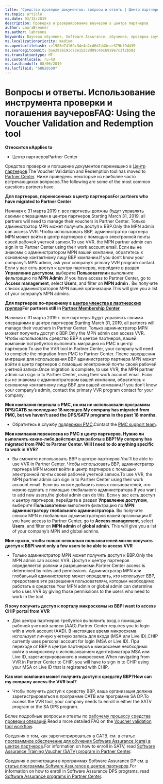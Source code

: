 ```yaml
---
title: 'Средство проверки документов: вопросы и ответы | Центр партнеров'
ms.topic: article
ms.date: 03/15/2019
description: Проверка и резервирование ваучеров в центре партнеров
author: LauraBrenner
ms.author: labrenne
keywords: Ваучеры обучения, Software Assurance, обучение, проверка ваучеров, резервный ваучер
ms.localizationpriority: medium
ms.openlocfilehash: ce1908e74169c3de4d2cd6d2d43ece379bf9d439
ms.sourcegitcommit: bae29ab191c72e15259d99c40c69a9e7c3f2b502
ms.translationtype: MT
ms.contentlocale: ru-RU
ms.lasthandoff: 08/06/2019
ms.locfileid: "68820508"
---
```

# <a name="faq-using-the-voucher-validation-and-redemption-tool"></a><span data-ttu-id="be00f-104">Вопросы и ответы. Использование инструмента проверки и погашения ваучеров</span><span class="sxs-lookup"><span data-stu-id="be00f-104">FAQ: Using the Voucher Validation and Redemption tool</span></span> 

<span data-ttu-id="be00f-105">**Относится к**</span><span class="sxs-lookup"><span data-stu-id="be00f-105">**Applies to**</span></span>

- <span data-ttu-id="be00f-106">Центр партнеров</span><span class="sxs-lookup"><span data-stu-id="be00f-106">Partner Center</span></span>

<span data-ttu-id="be00f-107">Средство проверки и погашение документов перемещено в [Центр партнеров](https://partner.microsoft.com/pcv/dashboard/overview).</span><span class="sxs-lookup"><span data-stu-id="be00f-107">The Voucher Validation and Redemption tool has moved to [Partner Center](https://partner.microsoft.com/pcv/dashboard/overview).</span></span> <span data-ttu-id="be00f-108">Ниже приведены некоторые из наиболее часто встречающихся вопросов.</span><span class="sxs-lookup"><span data-stu-id="be00f-108">The following are some of the most common questions partners have.</span></span> 

<span data-ttu-id="be00f-109">**Для партнеров, перенесенных в центр партнеров**</span><span class="sxs-lookup"><span data-stu-id="be00f-109">**For partners who have migrated to Partner Center**</span></span>

 <span data-ttu-id="be00f-110">Начиная с 31 марта 2019 г. все партнеры должны будут управлять своими операциями в центре партнеров.</span><span class="sxs-lookup"><span data-stu-id="be00f-110">Starting March 31, 2019, all partners will need to manage their vouchers in Partner Center.</span></span> <span data-ttu-id="be00f-111">Только администратор MPN может получить доступ к ВВР.</span><span class="sxs-lookup"><span data-stu-id="be00f-111">Only the MPN admin can access VVR.</span></span> <span data-ttu-id="be00f-112">Чтобы использовать ВВР, администратор партнера MPN может войти в центр партнеров с помощью электронной почты своей рабочей учетной записи.</span><span class="sxs-lookup"><span data-stu-id="be00f-112">To use VVR, the MPN partner admin can sign in to Partner Center using their work account email.</span></span> <span data-ttu-id="be00f-113">Если вы не знакомы с администратором MPN вашей компании, обратитесь к основному контактному лицу ВВР компании.</span><span class="sxs-lookup"><span data-stu-id="be00f-113">If you don’t know your company’s MPN admin, ask your company’s primary VVR program contact.</span></span>  <span data-ttu-id="be00f-114">Если у вас есть доступ к центру партнеров, перейдите в раздел **Управление доступом**, выберите **Пользователи**и выполните фильтрацию по **MPN Admin** .</span><span class="sxs-lookup"><span data-stu-id="be00f-114">If you have access to Partner Center, go to **Access management**, select **Users**, and filter on **MPN admin** .</span></span> <span data-ttu-id="be00f-115">Вы получите список администраторов MPN вашей организации.</span><span class="sxs-lookup"><span data-stu-id="be00f-115">This will give you a list of your company’s MPN admins.</span></span>  

<span data-ttu-id="be00f-116">**Для партнеров по-прежнему в [центре членства в партнерских группах](https://partner.microsoft.com/)**</span><span class="sxs-lookup"><span data-stu-id="be00f-116">**For partners still in [Partner Membership Center](https://partner.microsoft.com/)**</span></span>

<span data-ttu-id="be00f-117">Начиная с 31 марта 2019 г. все партнеры будут управлять своими операциями в центре партнеров.</span><span class="sxs-lookup"><span data-stu-id="be00f-117">Starting March 31, 2019, all partners will manage their vouchers in Partner Center.</span></span> <span data-ttu-id="be00f-118">Только администратор MPN может получить доступ к ВВР.</span><span class="sxs-lookup"><span data-stu-id="be00f-118">Only the MPN admin can access VVR.</span></span> <span data-ttu-id="be00f-119">Чтобы использовать средство ВВР в центре партнеров, вашей компании потребуется выполнить миграцию из PMC в центр партнеров.</span><span class="sxs-lookup"><span data-stu-id="be00f-119">To use the VVR tool in Partner Center, your company will need to complete the migration from PMC to Partner Center.</span></span> <span data-ttu-id="be00f-120">После завершения миграции для использования ВВР администратор партнера MPN может войти в центр партнеров с помощью электронной почты своей рабочей учетной записи.</span><span class="sxs-lookup"><span data-stu-id="be00f-120">Once migration is complete, to use VVR, the MPN partner admin can sign in to Partner Center, using their work account email.</span></span> <span data-ttu-id="be00f-121">Если вы не знакомы с администратором вашей компании, обратитесь к основному контактному лицу ВВР для вашей компании.</span><span class="sxs-lookup"><span data-stu-id="be00f-121">If you don’t know your company’s admin, contact the primary VVR program contact for your company.</span></span>  


<span data-ttu-id="be00f-122">**Моя компания перешла с PMC, но мы не использовали программы DPS/САТВ за последние 18 месяцев.**</span><span class="sxs-lookup"><span data-stu-id="be00f-122">**My company has migrated from PMC, but we haven’t used the DPS/SATV programs in the past 18 months.**</span></span>

- <span data-ttu-id="be00f-123">Обратитесь в службу [поддержки PMC](mailto:proghelp@microsoft.com).</span><span class="sxs-lookup"><span data-stu-id="be00f-123">Contact the [PMC support team](mailto:proghelp@microsoft.com).</span></span> 


<span data-ttu-id="be00f-124">**Моя компания перенесена из PMC в центр партнеров. Нужно ли выполнять какие-либо действия для работы в ВВР?**</span><span class="sxs-lookup"><span data-stu-id="be00f-124">**My company has migrated from PMC to Partner Center. Will I need to do anything specific to work in VVR?**</span></span> 

- <span data-ttu-id="be00f-125">Вы сможете использовать ВВР в центре партнеров.</span><span class="sxs-lookup"><span data-stu-id="be00f-125">You’ll be able to use VVR in Partner Center.</span></span>  <span data-ttu-id="be00f-126">Чтобы использовать ВВР, администратор партнера MPN может войти в центр партнеров с помощью электронной почты своей рабочей учетной записи.</span><span class="sxs-lookup"><span data-stu-id="be00f-126">To use VVR, the MPN partner admin can sign in to Partner Center using their work account email.</span></span> <span data-ttu-id="be00f-127">Если вы хотите добавить новых пользователей, это можно сделать с помощью глобального администратора.</span><span class="sxs-lookup"><span data-stu-id="be00f-127">If you want to add new users,the global admin can do this.</span></span> <span data-ttu-id="be00f-128">Если у вас есть доступ к центру партнеров, перейдите в раздел **Управление доступом**, выберите **Пользователи**и выполните фильтрацию по **MPN администратору** **глобального администратора**. Вы получите список MPN и глобальных администраторов вашей организации.</span><span class="sxs-lookup"><span data-stu-id="be00f-128">If you have access to Partner Center, go to **Access management**, select **Users**, and filter on **MPN admin** of **global admin**. This will give you a list of your company’s MPN and global admins.</span></span>  

<span data-ttu-id="be00f-129">**Мне нужно, чтобы только несколько пользователей могли получить доступ к ВВР**</span><span class="sxs-lookup"><span data-stu-id="be00f-129">**I want only a few users to be able to access VVR**</span></span>

- <span data-ttu-id="be00f-130">Только администратор MPN может получить доступ к ВВР.</span><span class="sxs-lookup"><span data-stu-id="be00f-130">Only the MPN admin can access VVR.</span></span> <span data-ttu-id="be00f-131">Доступ к центру партнеров определяется ролями и разрешениями.</span><span class="sxs-lookup"><span data-stu-id="be00f-131">Partner Center access is determined by roles and permissions.</span></span> <span data-ttu-id="be00f-132">Администратор MPN или глобальный администратор может определить, кто использует ВВР, предоставив эти разрешения пользователям, которым необходимо работать в средстве.</span><span class="sxs-lookup"><span data-stu-id="be00f-132">Your MPN admin or global admin can determine who uses VVR by giving those permissions to the users who need to work in the tool.</span></span>

<span data-ttu-id="be00f-133">**Я хочу получить доступ к порталу микросхемы из ВВР**</span><span class="sxs-lookup"><span data-stu-id="be00f-133">**I want to access CHIP portal from VVR**</span></span>

- <span data-ttu-id="be00f-134">Для центра партнеров требуется выполнить вход с помощью рабочей учетной записи (AAD).</span><span class="sxs-lookup"><span data-stu-id="be00f-134">Partner Center requires you to login with a work account (AAD).</span></span>  <span data-ttu-id="be00f-135">В настоящее время микросхема использует личную учетную запись для входа (MSA или Live ID).</span><span class="sxs-lookup"><span data-stu-id="be00f-135">CHIP currently uses personal account for login (MSA or Live ID).</span></span>  <span data-ttu-id="be00f-136">При переходе от ВВР в центре партнеров к микросхеме необходимо войти в микросхему с использованием идентификатора MSA или Live ID, зарегистрированного в микросхеме.</span><span class="sxs-lookup"><span data-stu-id="be00f-136">When navigating from VVR in Partner Center to CHIP, you will have to sign in to CHIP using your MSA or Live ID that is registered with CHIP.</span></span>

<span data-ttu-id="be00f-137">**Как моя компания может получить доступ к средству ВВР?**</span><span class="sxs-lookup"><span data-stu-id="be00f-137">**How can my company access the VVR tool?**</span></span>

- <span data-ttu-id="be00f-138">Чтобы получить доступ к средству ВВР, ваша организация должна зарегистрироваться в программе САТВ или программе SA DP.</span><span class="sxs-lookup"><span data-stu-id="be00f-138">To access the VVR tool, your company needs to enroll in either the SATV program or the SA DPS program.</span></span>

<span data-ttu-id="be00f-139">Более подробные вопросы и ответы по [рабочему процессу средства проверки операций](https://query.prod.cms.rt.microsoft.com/cms/api/am/binary/RE3kz5o).</span><span class="sxs-lookup"><span data-stu-id="be00f-139">Read a more detailed FAQ on the [Voucher validation tool workflow](https://query.prod.cms.rt.microsoft.com/cms/api/am/binary/RE3kz5o).</span></span>

<span data-ttu-id="be00f-140">Сведения о том, как зарегистрироваться в САТВ, см. в статье [программное обеспечение для обучения Software Assurance (сатв) в центре партнеров](software-assurance-satv.md).</span><span class="sxs-lookup"><span data-stu-id="be00f-140">For information on how to enroll in SATV, read [Software Assurance Training Voucher (SATV) program in Partner Center](software-assurance-satv.md).</span></span>

<span data-ttu-id="be00f-141">Сведения о регистрации в программах Software Assurance DP см. [в статье программы Software Assurance в центре партнеров](software-assurance-dps.md).</span><span class="sxs-lookup"><span data-stu-id="be00f-141">For information on how to enroll in Software Assurance DPS programs, read [Software Assurance programs in Partner Center](software-assurance-dps.md).</span></span>
